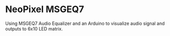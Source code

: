 NeoPixel MSGEQ7
=============================

Using MSGEQ7 Audio Equalizer and an Arduino to visualize audio signal and outputs to 6x10 LED matrix.

